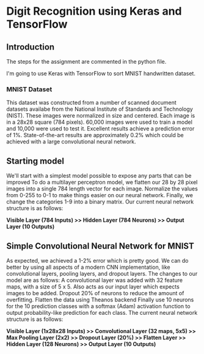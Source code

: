 # Digit Recognition using Keras and TensorFlow
## Introduction
The steps for the assignment are commented in the python file.

I'm going to use Keras with TensorFlow to sort MNIST handwritten dataset. 

### MNIST Dataset
This dataset was constructed from a number of scanned document datasets availabe from the National Institute of Standards and Technology (NIST). These images were normalized in size and centered. Each image is in a 28x28 square (784 pixels). 60,000 images were used to train a model and 10,000 were used to test it. Excellent results achieve a prediction error of 1%. State-of-the-art results are approximately 0.2% which could be achieved with a large convolutional neural network.

## Starting model
We'll start with a simplest model possible to expose any parts that can be improved
To do a multilayer perceptron model, we flatten our 28 by 28 pixel images into a single 784 length vector for each image.
Normalize the values from 0-255 to 0-1 to make things easier on our neural network.
Finally, we change the categories 1-9 into a binary matrix.
Our current neural network structure is as follows:

**Visible Layer (784 Inputs) >> Hidden Layer (784 Neurons) >> Output Layer (10 Outputs)**

## Simple Convolutional Neural Network for MNIST
As expected, we achieved a 1-2% error which is pretty good. We can do better by using all aspects of a modern CNN implementation, like convolutional layers, pooling layers, and dropout layers.
The changes to our model are as follows:
A convolutional layer was added with 32 feature maps, with a size of 5 x 5. Also acts as our input layer which expects images to be added.
Dropout 20% of neurons to reduce the amount of overfitting.
Flatten the data using Theanos backend
Finally use 10 neurons for the 10 prediction classes with a softmax (Adam) activation function to output probability-like prediction for each class.
The current neural network structure is as follows:

**Visible Layer (1x28x28 Inputs) >> Convolutional Layer (32 maps, 5x5) >> Max Pooling Layer (2x2) >> Dropout Layer (20%) >> Flatten Layer >> Hidden Layer (128 Neurons) >> Output Layer (10 Outputs)**
